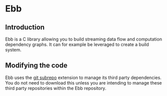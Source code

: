 # Ebb

## Introduction

Ebb is a C library allowing you to build streaming data flow and computation
dependency graphs.  It can for example be leveraged to create a build system.

## Modifying the code

Ebb uses the [git subrepo](https://github.com/ingydotnet/git-subrepo) extension
to manage its third party dependencies.  You do not need to download this
unless you are intending to manage these third party repositories within
the Ebb repository.